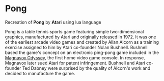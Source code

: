 <h1>Pong</h1>

<p>Recreation of <b>Pong</b> by <b>Atari</b> using lua language</p>

<p>Pong is a table tennis sports game featuring simple two-dimensional graphics, manufactured by Atari and originally released in 1972. It was one of the earliest arcade video games and created by Allan Alcorn as a training exercise assigned to him by Atari co-founder Nolan Bushnell. Bushnell based the game's concept on an electronic ping-pong game included in the <a href="https://en.wikipedia.org/wiki/Magnavox_Odyssey">Magnavox Odyssey</a>, the first home video game console. In response, Magnavox later sued Atari for patent infringement. Bushnell and Atari co-founder Ted Dabney were surprised by the quality of Alcorn's work and decided to manufacture the game.</p>